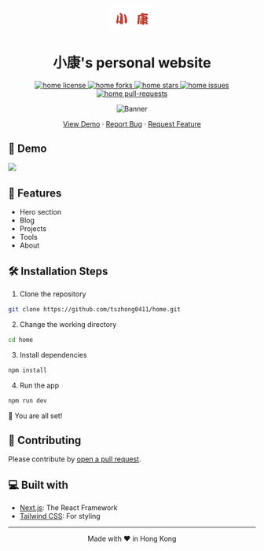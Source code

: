 <p align="center">
  <a href="https://honghong.me">
    <img src="./public/static/images/logo.png" width="90" />
  </a>
</p>

<h1 align="center">
 小康's personal website
</h1>

<p align="center">
<a href="https://github.com/tszhong0411/home/blob/main/LICENSE" target="blank">
<img src="https://img.shields.io/github/license/tszhong0411/home?style=flat-square" alt="home license" />
</a>
<a href="https://github.com/tszhong0411/home/fork" target="blank">
<img src="https://img.shields.io/github/forks/tszhong0411/home?style=flat-square" alt="home forks"/>
</a>
<a href="https://github.com/tszhong0411/home/stargazers" target="blank">
<img src="https://img.shields.io/github/stars/tszhong0411/home?style=flat-square" alt="home stars"/>
</a>
<a href="https://github.com/tszhong0411/home/issues" target="blank">
<img src="https://img.shields.io/github/issues/tszhong0411/home?style=flat-square" alt="home issues"/>
</a>
<a href="https://github.com/tszhong0411/home/pulls" target="blank">
<img src="https://img.shields.io/github/issues-pr/tszhong0411/home?style=flat-square" alt="home pull-requests"/>
</a>
</p>

<p align="center">
  <img src="https://socialify.git.ci/tszhong0411/honghong.me/image?description=1&font=KoHo&logo=https%3A%2F%2Fcdn.jsdelivr.net%2Fgh%2Ftszhong0411%2Fimage%2Ffavicon.png&name=1&owner=1&pattern=Circuit%20Board&stargazers=1&theme=Dark"  alt="Banner">
</p>

<p align="center">
    <a href="https://honghong.me" target="blank">View Demo</a>
    ·
    <a href="https://github.com/tszhong0411/home/issues/new/choose">Report Bug</a>
    ·
    <a href="https://github.com/tszhong0411/home/issues/new/choose">Request Feature</a>
</p>

## 🚀 Demo

<a href="https://honghong.me" target="blank">
<img src="https://img.shields.io/website?url=https%3A%2F%2Fhonghong.me&logo=github&style=flat-square" />
</a>

## 🧐 Features

- Hero section
- Blog
- Projects
- Tools
- About

## 🛠️ Installation Steps

1. Clone the repository

```bash
git clone https://github.com/tszhong0411/home.git
```

2. Change the working directory

```bash
cd home
```

3. Install dependencies

```bash
npm install
```

4. Run the app

```bash
npm run dev
```

🌟 You are all set!

## 🍰 Contributing

Please contribute by [open a pull request](https://github.com/tszhong0411/home/compare).

## 💻 Built with

- [Next.js](https://nextjs.org): The React Framework
- [Tailwind CSS](https://tailwindcss.com/): For styling

<hr>
<p align="center">
Made with ❤️ in Hong Kong
</p>
